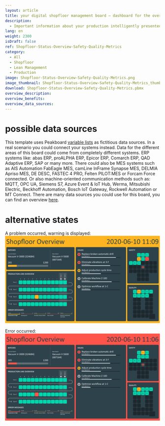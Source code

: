 ```yaml
---
layout: article
title: your digital shopfloor management board – dashboard for the overall status of a production line
description: 
  - Important information about your production intelligently presented to all employees, exactly where they need it! With this template you can see the overall status of your production line at a glance, as well as tasks to be completed and key figures on safety and quality level - especially comprehensible through the safety cross and the quality Q! The efficient communication of relevant information on your shopfloor contributes to the continuous improvement process, increases productivity and thus ensures your competitiveness. Download directly now!
lang: en
weight: 2300
isDraft: false
ref: Shopfloor-Status-Overview-Safety-Quality-Metrics
category:
  - All
  - Shopfloor
  - Lean Management
  - Production
image: Shopfloor-Status-Overview-Safety-Quality-Metrics.png
image_thumbnail: Shopfloor-Status-Overview-Safety-Quality-Metrics_thumbnail.png
download: Shopfloor-Status-Overview-Safety-Quality-Metrics.pbmx
overview_description:
overview_benefits:
overview_data_sources:
---
```

# possible data sources
This template uses Peakboard [variable lists](https://help.peakboard.com/scripting/en-variables.html) as fictitious data sources. In a real scenario you could connect your systems instead. Data for the different areas of this board could come from completely different systems. ERP systems like: abas ERP, proALPHA ERP, Epicor ERP, Comarch ERP, QAD Adaptive ERP, SAP or many more. There could also be MES systems such as AIS Automation FabEagle MES, camLine InFrame Synapse MES, DELMIA Apriso MES, DE DESC, FASTEC 4 PRO, Felten PILOT:MES or Forcam Force connected. Or also machine-oriented communication methods such as: MQTT, OPC UA, Siemens S7, Azure Event & IoT Hub, Werma, Mitsubishi Electric, Beckhoff Automation, Bosch IoT Gateway, Rockwell Automation or MT Connect. There are many data sources you could use for this board, you can find an overview [here](https://peakboard.com/en/interfaces/).

# alternative states

A problem occurred, warning is displayed:
![image_live](Shopfloor-Status-Overview-Safety-Quality-Metrics-Warning.png)


Error occurred:
![image_live](Shopfloor-Status-Overview-Safety-Quality-Metrics-Error.png)
